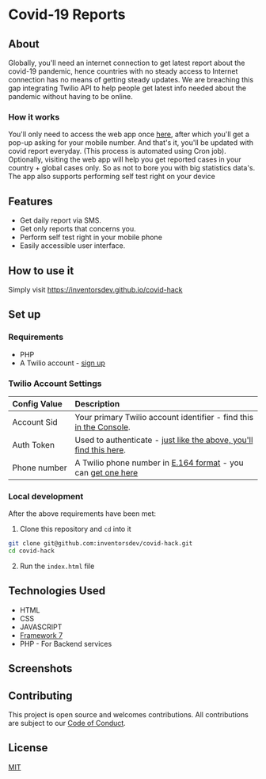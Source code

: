 # Covid-19 Reports

## About

Globally, you'll need an internet connection to get latest report about the covid-19 pandemic, hence countries with no steady access to Internet connection has no means of getting steady updates.
We are breaching this gap integrating Twilio API to help people get latest info needed about the pandemic without having to be online.

### How it works
You'll only need to access the  web app once [here](https://inventorsdev.github.io), after which you'll get a pop-up asking for your mobile number.
And that's it, you'll be updated with covid report everyday.
(This process is automated using Cron job).
<br>
Optionally, visiting the web app will help you get reported cases in your country + global cases only. So as not to bore you with big statistics data's.
<br>
The app also supports performing self test right on your device

## Features

- Get daily report via SMS.
- Get only reports that concerns you.
- Perform self test right in your mobile phone
- Easily accessible user interface.

## How to use it
Simply visit https://inventorsdev.github.io/covid-hack

## Set up

### Requirements

- PHP
- A Twilio account - [sign up](https://www.twilio.com/try-twilio)

### Twilio Account Settings

| Config&nbsp;Value | Description                                                                                                                                                  |
| :---------------- | :----------------------------------------------------------------------------------------------------------------------------------------------------------- |
| Account&nbsp;Sid  | Your primary Twilio account identifier - find this [in the Console](https://www.twilio.com/console).                                                         |
| Auth&nbsp;Token   | Used to authenticate - [just like the above, you'll find this here](https://www.twilio.com/console).                                                         |
| Phone&nbsp;number | A Twilio phone number in [E.164 format](https://en.wikipedia.org/wiki/E.164) - you can [get one here](https://www.twilio.com/console/phone-numbers/incoming) |

### Local development

After the above requirements have been met:

1. Clone this repository and `cd` into it

```bash
git clone git@github.com:inventorsdev/covid-hack.git
cd covid-hack
```
2. Run the `index.html` file

## Technologies Used
- HTML
- CSS
- JAVASCRIPT
- [Framework 7](http://framework7.io)
- PHP - For Backend services

## Screenshots

## Contributing

This project is open source and welcomes contributions. All contributions are subject to our [Code of Conduct](https://github.com/inventorsdev/covid-hack/blob/master/CONTRIBUTING.md).

## License

[MIT](http://www.opensource.org/licenses/mit-license.html)
